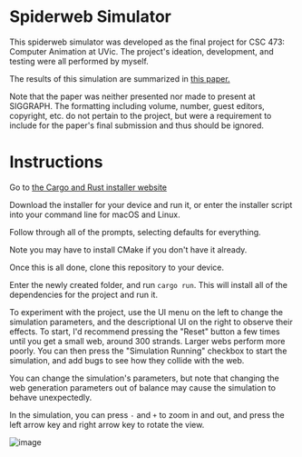 # Spiderweb Simulator

This spiderweb simulator was developed as the final project for CSC 473: Computer Animation at UVic. The project's ideation, development, and testing were all performed by myself.

The results of this simulation are summarized in [this paper.](https://github.com/christianbookout/spiderweb-sim/files/15238983/SpiderwebSimFinalPaper.pdf) 

Note that the paper was neither presented nor made to present at SIGGRAPH. The formatting including volume, number, guest editors, copyright, etc. do not pertain to the project, but were a requirement to include for the paper's final submission and thus should be ignored. 

# Instructions

Go to [the Cargo and Rust installer website](https://doc.rust-lang.org/cargo/getting-started/installation.html)

Download the installer for your device and run it, or enter the installer script into your command line for macOS and Linux.

Follow through all of the prompts, selecting defaults for everything.

Note you may have to install CMake if you don't have it already. 

Once this is all done, clone this repository to your device.

Enter the newly created folder, and run `cargo run`. This will install all of the dependencies for the project and run it. 

To experiment with the project, use the UI menu on the left to change the simulation parameters, and the descriptional UI on the right to observe their effects. To start, I'd recommend pressing the "Reset" button a few times until you get a small web, around 300 strands. Larger webs perform more poorly. You can then press the "Simulation Running" checkbox to start the simulation, and add bugs to see how they collide with the web.

You can change the simulation's parameters, but note that changing the web generation parameters out of balance may cause the simulation to behave unexpectedly. 

In the simulation, you can press `-` and `+` to zoom in and out, and press the left arrow key and right arrow key to rotate the view.

![image](https://github.com/christianbookout/spiderweb-sim/assets/23156778/58393e4f-6ef0-4a4e-9332-6972ae79077b)
